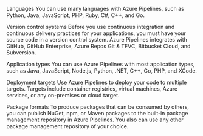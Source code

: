 Languages
You can use many languages with Azure Pipelines, such as Python, Java, JavaScript, PHP, Ruby, C#, C++, and Go.

Version control systems
Before you use continuous integration and continuous delivery practices for your applications, you must have your source code in a version control system. Azure Pipelines integrates with GitHub, GitHub Enterprise, Azure Repos Git & TFVC, Bitbucket Cloud, and Subversion.

Application types
You can use Azure Pipelines with most application types, such as Java, JavaScript, Node.js, Python, .NET, C++, Go, PHP, and XCode.

Deployment targets
Use Azure Pipelines to deploy your code to multiple targets. Targets include container registries, virtual machines, Azure services, or any on-premises or cloud target.

Package formats
To produce packages that can be consumed by others, you can publish NuGet, npm, or Maven packages to the built-in package management repository in Azure Pipelines. You also can use any other package management repository of your choice.
